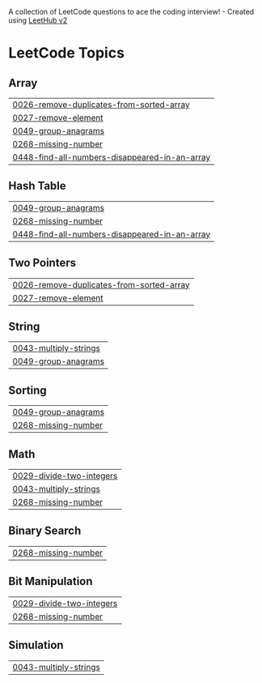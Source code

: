 A collection of LeetCode questions to ace the coding interview! - Created using [LeetHub v2](https://github.com/arunbhardwaj/LeetHub-2.0)
<!---LeetCode Topics Start-->
# LeetCode Topics
## Array
|  |
| ------- |
| [0026-remove-duplicates-from-sorted-array](https://github.com/Amirthajayabal/code-practice/tree/master/0026-remove-duplicates-from-sorted-array) |
| [0027-remove-element](https://github.com/Amirthajayabal/code-practice/tree/master/0027-remove-element) |
| [0049-group-anagrams](https://github.com/Amirthajayabal/code-practice/tree/master/0049-group-anagrams) |
| [0268-missing-number](https://github.com/Amirthajayabal/code-practice/tree/master/0268-missing-number) |
| [0448-find-all-numbers-disappeared-in-an-array](https://github.com/Amirthajayabal/code-practice/tree/master/0448-find-all-numbers-disappeared-in-an-array) |
## Hash Table
|  |
| ------- |
| [0049-group-anagrams](https://github.com/Amirthajayabal/code-practice/tree/master/0049-group-anagrams) |
| [0268-missing-number](https://github.com/Amirthajayabal/code-practice/tree/master/0268-missing-number) |
| [0448-find-all-numbers-disappeared-in-an-array](https://github.com/Amirthajayabal/code-practice/tree/master/0448-find-all-numbers-disappeared-in-an-array) |
## Two Pointers
|  |
| ------- |
| [0026-remove-duplicates-from-sorted-array](https://github.com/Amirthajayabal/code-practice/tree/master/0026-remove-duplicates-from-sorted-array) |
| [0027-remove-element](https://github.com/Amirthajayabal/code-practice/tree/master/0027-remove-element) |
## String
|  |
| ------- |
| [0043-multiply-strings](https://github.com/Amirthajayabal/code-practice/tree/master/0043-multiply-strings) |
| [0049-group-anagrams](https://github.com/Amirthajayabal/code-practice/tree/master/0049-group-anagrams) |
## Sorting
|  |
| ------- |
| [0049-group-anagrams](https://github.com/Amirthajayabal/code-practice/tree/master/0049-group-anagrams) |
| [0268-missing-number](https://github.com/Amirthajayabal/code-practice/tree/master/0268-missing-number) |
## Math
|  |
| ------- |
| [0029-divide-two-integers](https://github.com/Amirthajayabal/code-practice/tree/master/0029-divide-two-integers) |
| [0043-multiply-strings](https://github.com/Amirthajayabal/code-practice/tree/master/0043-multiply-strings) |
| [0268-missing-number](https://github.com/Amirthajayabal/code-practice/tree/master/0268-missing-number) |
## Binary Search
|  |
| ------- |
| [0268-missing-number](https://github.com/Amirthajayabal/code-practice/tree/master/0268-missing-number) |
## Bit Manipulation
|  |
| ------- |
| [0029-divide-two-integers](https://github.com/Amirthajayabal/code-practice/tree/master/0029-divide-two-integers) |
| [0268-missing-number](https://github.com/Amirthajayabal/code-practice/tree/master/0268-missing-number) |
## Simulation
|  |
| ------- |
| [0043-multiply-strings](https://github.com/Amirthajayabal/code-practice/tree/master/0043-multiply-strings) |
<!---LeetCode Topics End-->